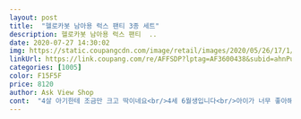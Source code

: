 ```yaml
---
layout: post 
title:  "헬로카봇 남아용 럭스 팬티 3종 세트" 
description: 헬로카봇 남아용 럭스 팬티  ..
date: 2020-07-27 14:30:02 
img: https://static.coupangcdn.com/image/retail/images/2020/05/26/17/1/4ffa039b-6234-4816-97fd-584f4c8fb874.jpg 
linkUrl: https://link.coupang.com/re/AFFSDP?lptag=AF3600438&subid=ahnPublicAsk&pageKey=1626047999&itemId=2774019702&vendorItemId=70763827217&traceid=V0-113-0507183cc834e9b7 
categories: [1005] 
color: F15F5F 
price: 8120 
author: Ask View Shop 
cont:  "4살 아기한테 조금만 크고 딱이네요<br/>4세 6월생입니다<br/>아이가 너무 좋아해요 .<br/> 기저귀때길 기대해봅니다.<br/><br/>자주세탁해도 이지러지지않는 염색이라 좋네요<br/>작은아들이 카봇캐릭터를 너무 좋아해요^^<br/>첫개봉에는 냄새가 나지만 빨았더니 없구요.<br/><br/>" 
---
```

